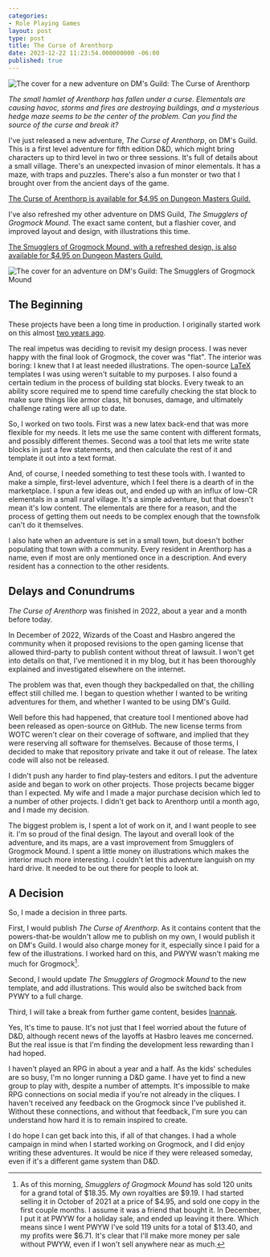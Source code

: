 ```yaml
---
categories:
- Role Playing Games
layout: post
type: post
title: The Curse of Arenthorp
date: 2023-12-22 11:23:54.000000000 -06:00
published: true
---
```



![The cover for a new adventure on DM's Guild: *The Curse of Arenthorp*](<{{'assets/product-thumbnails/TheCurseofArenthorp-v1-cover.jpg' | relative_url}}>)

*The small hamlet of Arenthorp has fallen under a curse. Elementals are causing havoc, storms and fires are destroying buildings, and a mysterious hedge maze seems to be the center of the problem. Can you find the source of the curse and break it?*

I've just released a new adventure, *The Curse of Arenthorp*, on DM's Guild. This is a first level adventure for fifth edition D&D, which might bring characters up to third level in two or three sessions. It's full of details about a small village.  There's an unexpected invasion of minor elementals. It has a maze, with traps and puzzles. There's also a fun monster or two that I brought over from the ancient days of the game.

[The Curse of Arenthorp is available for $4.95 on Dungeon Masters Guild.](<https://www.dmsguild.com/product/464756/The-Curse-of-Arenthorp?src=blog>)

I've also refreshed my other adventure on DMS Guild, *The Smugglers of Grogmock Mound*. The exact same content, but a flashier cover, and improved layout and design, with illustrations this time.<!--more-->

[The Smugglers of Grogmock Mound, with a refreshed design, is also available for $4.95 on Dungeon Masters Guild.](<https://www.dmsguild.com/product/375688/The-Smugglers-of-Grogmock-Mound?src=blog>)

![The cover for an adventure on DM's Guild: *The Smugglers of Grogmock Mound*](<{{'assets/product-thumbnails/TheSmugglersofGrogmockMound-v2-cover.jpg' | relative_url}}>)


## The Beginning

These projects have been a long time in production. I originally started work on this almost [two years ago](<{{ 'posts/2022-04-07-arenthorp.html' | relative_url }}>). 

The real impetus was deciding to revisit my design process. I was never happy with the final look of Grogmock, the cover was "flat". The interior was boring: I knew that I at least needed illustrations. The open-source [LaTeX](https://www.latex-project.org) templates I was using weren't suitable to my purposes. I also found a certain tedium in the process of building stat blocks. Every tweak to an ability score required me to spend time carefully checking the stat block to make sure things like armor class, hit bonuses, damage, and ultimately challenge rating were all up to date.

So, I worked on two tools. First was a new latex back-end that was more flexible for my needs. It lets me use the same content with different formats, and possibly different themes. Second was a tool that lets me write state blocks in just a few statements, and then calculate the rest of it and template it out into a text format.

And, of course, I needed something to test these tools with. I wanted to make a simple, first-level adventure, which I feel there is a dearth of in the marketplace. I spun a few ideas out, and ended up with an influx of low-CR elementals in a small rural village. It's a simple adventure, but that doesn't mean it's low content. The elementals are there for a reason, and the process of getting them out needs to be complex enough that the townsfolk can't do it themselves. 

I also hate when an adventure is set in a small town, but doesn't bother populating that town with a community. Every resident in Arenthorp has a name, even if most are only mentioned once in a description. And every resident has a connection to the other residents.

## Delays and Conundrums

*The Curse of Arenthorp* was finished in 2022, about a year and a month before today.

In December of 2022, Wizards of the Coast and Hasbro angered the community when it proposed revisions to the open gaming license that allowed third-party to publish content without threat of lawsuit. I won't get into details on that, I've mentioned it in my blog, but it has been thoroughly explained and investigated elsewhere on the internet.

The problem was that, even though they backpedalled on that, the chilling effect still chilled me. I began to question whether I wanted to be writing adventures for them, and whether I wanted to be using DM's Guild.

Well before this had happened, that creature tool I mentioned above had been released as open-source on GitHub. The new license terms from WOTC weren't clear on their coverage of software, and implied that they were reserving all software for themselves. Because of those terms, I decided to make that repository private and take it out of release. The latex code will also not be released.

I didn't push any harder to find play-testers and editors. I put the adventure aside and began to work on other projects. Those projects became bigger than I expected. My wife and I made a major purchase decision which led to a number of other projects. I didn't get back to Arenthorp until a month ago, and I made my decision.

The biggest problem is, I spent a lot of work on it, and I want people to see it. I'm so proud of the final design. The layout and overall look of the adventure, and its maps, are a vast improvement from Smugglers of Grogmock Mound. I spent a little money on illustrations which makes the interior much more interesting. I couldn't let this adventure languish on my hard drive. It needed to be out there for people to look at. 

## A Decision

So, I made a decision in three parts.

First, I would publish *The Curse of Arenthorp*. As it contains content that the powers-that-be wouldn't allow me to publish on my own, I would publish it on DM's Guild. I would also charge money for it, especially since I paid for a few of the illustrations. I worked hard on this, and PWYW wasn't making me much for Grogmock[^1]. 

Second, I would update *The Smugglers of Grogmock Mound* to the new template, and add illustrations. This would also be switched back from PYWY to a full charge.

Third, I will take a break from further game content, besides [Inannak](<{{ site.basurl }}/posts/2022-10-17-the-inannak-project.html>).

Yes, It's time to pause. It's not just that I feel worried about the future of D&D, although recent news of the layoffs at Hasbro leaves me concerned. But the real issue is that I'm finding the development less rewarding than I had hoped.

I haven't played an RPG in about a year and a half. As the kids' schedules are so busy, I'm no longer running a D&D game. I have yet to find a new group to play with, despite a number of attempts. It's impossible to make RPG connections on social media if you're not already in the cliques. I haven't received any feedback on the Grogmock since I've published it. Without these connections, and without that feedback, I'm sure you can understand how hard it is to remain inspired to create.

I do hope I can get back into this, if all of that changes. I had a whole campaign in mind when I started working on Grogmock, and I did enjoy writing these adventures. It would be nice if they were released someday, even if it's a different game system than D&D. 

[^1]: As of this morning, *Smugglers of Grogmock Mound* has sold 120 units for a grand total of $18.35. My own royalties are $9.19. I had started selling it in October of 2021 at a price of $4.95, and sold one copy in the first couple months. I assume it was a friend that bought it. In December, I put it at PWYW for a holiday sale, and ended up leaving it there. Which means since I went PWYW I've sold 119 units for a total of $13.40, and my profits were $6.71. It's clear that I'll make more money per sale without PWYW, even if I won't sell anywhere near as much.[^2]

[^2]: I'm now going to make you an offer, buried deep in a footnote to a footnote on this blog. I will send you *The Curse of Arenthorp* and/or *The Smugglers of Grogmock Mound* to you for free, if: 1) You are a friend of mine, or even just a real-life acquaintance; 2) you give me some value in return, such as a review of the product, editing or critiquing work, notes on play-testing, or a free copy of your guild content; or 3) you have a good reason why you can't pay now. Just send me a private message with a proofread note containing your e-mail address, information about you, and your story.

